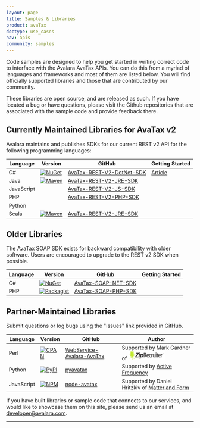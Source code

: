 ```yaml
---
layout: page
title: Samples & Libraries
product: avaTax
doctype: use_cases
nav: apis
community: samples
---
```


Code samples are designed to help you get started in writing correct code to interface with the Avalara AvaTax APIs. You can do this from a myriad of languages and frameworks and most of them are listed below. You will find officially supported libraries and those that are contributed by our community.

These libraries are open source, and are released as such. If you have located a bug or have questions, please visit the Github repositories that are associated with the sample code and provide feedback there.

<h2>Currently Maintained Libraries for AvaTax v2</h2>

Avalara maintains and publishes SDKs for our current REST v2 API for the following programming languages:

<table class="styled-table">
	<thead>
		<tr>
      <th>Language</th>
      <th>Version</th>
      <th>GitHub</th>
      <th>Getting Started</th>
		</tr>
	</thead>
	<tbody>
    <tr>
      <td>C#</td>
      <td><a href="https://www.nuget.org/packages/Avalara.AvaTax/"><img src="https://img.shields.io/nuget/v/Avalara.AvaTax.svg?style=plastic" title="NuGet" alt="NuGet"/></a></td>
      <td><a href="https://github.com/avadev/AvaTax-REST-V2-DotNet-SDK">AvaTax-REST-V2-DotNet-SDK</a></td>
      <td><a href="http://developer.avalara.com/blog/2016/12/05/csharp-nuget-library">Article</a></td>
    </tr>
    <tr>
      <td>Java</td>
      <td><a href="https://maven-badges.herokuapp.com/maven-central/net.avalara.avatax/avatax-rest-v2-api-java_2.11"><img src="https://maven-badges.herokuapp.com/maven-central/net.avalara.avatax/avatax-rest-v2-api-java_2.11/badge.svg?style=plastic" title="Maven" alt="Maven"/></a></td>
      <td><a href="https://github.com/avadev/AvaTax-REST-V2-JRE-SDK">AvaTax-REST-V2-JRE-SDK</a></td>
      <td></td>
    </tr>
    <tr>
      <td>JavaScript</td>
      <td></td>
      <td><a href="https://github.com/avadev/AvaTax-REST-V2-JS-SDK">AvaTax-REST-V2-JS-SDK</a></td>
      <td></td>
    </tr>
    <tr>
      <td>PHP</td>
      <td></td>
      <td><a href="https://github.com/avadev/AvaTax-REST-V2-PHP-SDK">AvaTax-REST-V2-PHP-SDK</a></td>
      <td></td>
    </tr>
    <tr>
      <td>Python</td>
      <td></td>
      <td></td>
      <td></td>
    </tr>
    <tr>
      <td>Scala</td>
      <td><a href="https://maven-badges.herokuapp.com/maven-central/net.avalara.avatax/avatax-rest-v2-api-java_2.11"><img src="https://maven-badges.herokuapp.com/maven-central/net.avalara.avatax/avatax-rest-v2-api-java_2.11/badge.svg?style=plastic" title="Maven" alt="Maven"/></a></td>
      <td><a href="https://github.com/avadev/AvaTax-REST-V2-JRE-SDK">AvaTax-REST-V2-JRE-SDK</a></td>
      <td></td>
    </tr>
  </tbody>
</table>

<h2>Older Libraries</h2>

The AvaTax SOAP SDK exists for backward compatibility with older software.  Users are encouraged to upgrade to the REST v2 SDK when possible.

<table class="styled-table">
	<thead>
		<tr>
      <th>Language</th>
      <th>Version</th>
      <th>GitHub</th>
      <th>Getting Started</th>
		</tr>
	</thead>
	<tbody>
    <tr>
      <td>C#</td>
      <td><a href="https://www.nuget.org/packages/Avalara.AvaTax.SoapClient/"><img src="https://img.shields.io/nuget/v/Avalara.AvaTax.SoapClient.svg?style=plastic" title="NuGet" alt="NuGet"/></a></td>
      <td><a href="https://github.com/avadev/AvaTax-SOAP-NET-SDK">AvaTax-SOAP-NET-SDK</a></td>
      <td></td>
    </tr>
    <tr>
      <td>PHP</td>
      <td><a href="https://packagist.org/packages/avalara/avatax"><img src="https://img.shields.io/packagist/v/avalara/avatax.svg?style=plastic" title="Packagist" alt="Packagist"/></a></td>
      <td><a href="https://github.com/avadev/AvaTax-SOAP-PHP-SDK">AvaTax-SOAP-PHP-SDK</a></td>
      <td></td>
    </tr>
  </tbody>
</table>

<h2>Partner-Maintained Libraries</h2>

Submit questions or log bugs using the "Issues" link provided in GitHub.

<table class="styled-table">
	<thead>
		<tr>
      <th>Language</th>
      <th>Version</th>
      <th>GitHub</th>
      <th>Author</th>
		</tr>
	</thead>
	<tbody>
    <tr>
      <td>Perl</td>
      <td><a href="https://metacpan.org/release/WebService-Avalara-AvaTax"><img src="https://img.shields.io/cpan/v/WebService-Avalara-AvaTax.svg?style=plastic" title="CPAN" alt="CPAN"/></a></td>
      <td><a href="https://github.com/mjgardner/WebService-Avalara-AvaTax">WebService-Avalara-AvaTax</a></td>
      <td>Supported by Mark Gardner of <a href="http://www.ziprecruiter.com"><img src="/public/images/blog/ziprecruiter_logo.png" alt="ziprecruiter.com" width="98" height="25" /></a></td>
    </tr>
    <tr>
      <td>Python</td>
      <td><a href="https://pypi.python.org/pypi/PyAvaTax/1.3.8"><img src="https://img.shields.io/pypi/v/PyAvaTax.svg?style=plastic" title="PyPI" alt="PyPI"/></a></td>
      <td><a href="https://github.com/activefrequency/pyavatax/">pyavatax</a></td>
      <td>Supported by <a href="http://www.activefrequency.com/">Active Frequency</a></td>
    </tr>
    <tr>
      <td>JavaScript</td>
      <td><a href="https://www.npmjs.com/package/avatax"><img src="https://img.shields.io/npm/v/npm.svg?style=plastic" title="NPM" alt="NPM"/></a></td>
      <td><a href="https://github.com/Matter-and-Form/node-avatax">node-avatax</a></td>
      <td>Supported by Daniel Hritzkiv of <a href="https://matterandform.net/">Matter and Form</a></td>
    </tr>
  </tbody>
</table>

If you have built libraries or sample code that connects to our services, and would like to showcase them on this site, please send us an email at <a href="mailto:developer@avalara.com">developer@avalara.com</a>.

<hr />
